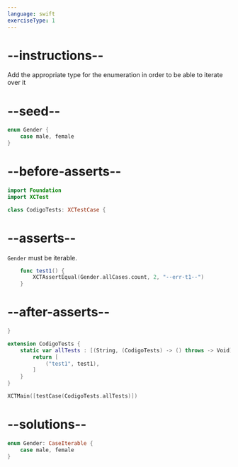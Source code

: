```yaml
---
language: swift
exerciseType: 1
---
```


# --instructions--

Add the appropriate type for the enumeration in order to be able to iterate over it

# --seed--

```swift
enum Gender {
    case male, female
}
```

# --before-asserts--

```swift
import Foundation
import XCTest

class CodigoTests: XCTestCase {
```

# --asserts--

`Gender` must be iterable.

```swift
    func test1() {
        XCTAssertEqual(Gender.allCases.count, 2, "--err-t1--")
    }
```

# --after-asserts--

```swift
}

extension CodigoTests {
    static var allTests : [(String, (CodigoTests) -> () throws -> Void)] {
        return [
            ("test1", test1),
        ]
    }
}

XCTMain([testCase(CodigoTests.allTests)])
```

# --solutions--

```swift
enum Gender: CaseIterable {
    case male, female
}
```
